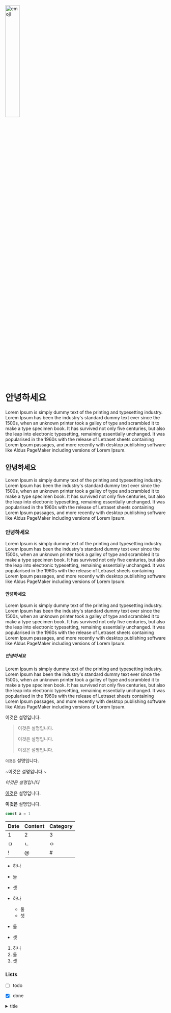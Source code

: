 <img src="README.assets/KakaoTalk_20210827_140856507_02.jpg" alt="emoji" width="30%"/>

# 안녕하세요
Lorem Ipsum is simply dummy text of the printing and typesetting industry. Lorem Ipsum has been the industry's standard dummy text ever since the 1500s, when an unknown printer took a galley of type and scrambled it to make a type specimen book. It has survived not only five centuries, but also the leap into electronic typesetting, remaining essentially unchanged. It was popularised in the 1960s with the release of Letraset sheets containing Lorem Ipsum passages, and more recently with desktop publishing software like Aldus PageMaker including versions of Lorem Ipsum.

## 안녕하세요
Lorem Ipsum is simply dummy text of the printing and typesetting industry. Lorem Ipsum has been the industry's standard dummy text ever since the 1500s, when an unknown printer took a galley of type and scrambled it to make a type specimen book. It has survived not only five centuries, but also the leap into electronic typesetting, remaining essentially unchanged. It was popularised in the 1960s with the release of Letraset sheets containing Lorem Ipsum passages, and more recently with desktop publishing software like Aldus PageMaker including versions of Lorem Ipsum.

### 안녕하세요
Lorem Ipsum is simply dummy text of the printing and typesetting industry. Lorem Ipsum has been the industry's standard dummy text ever since the 1500s, when an unknown printer took a galley of type and scrambled it to make a type specimen book. It has survived not only five centuries, but also the leap into electronic typesetting, remaining essentially unchanged. It was popularised in the 1960s with the release of Letraset sheets containing Lorem Ipsum passages, and more recently with desktop publishing software like Aldus PageMaker including versions of Lorem Ipsum.
#### 안녕하세요
Lorem Ipsum is simply dummy text of the printing and typesetting industry. Lorem Ipsum has been the industry's standard dummy text ever since the 1500s, when an unknown printer took a galley of type and scrambled it to make a type specimen book. It has survived not only five centuries, but also the leap into electronic typesetting, remaining essentially unchanged. It was popularised in the 1960s with the release of Letraset sheets containing Lorem Ipsum passages, and more recently with desktop publishing software like Aldus PageMaker including versions of Lorem Ipsum.
##### 안녕하세요
Lorem Ipsum is simply dummy text of the printing and typesetting industry. Lorem Ipsum has been the industry's standard dummy text ever since the 1500s, when an unknown printer took a galley of type and scrambled it to make a type specimen book. It has survived not only five centuries, but also the leap into electronic typesetting, remaining essentially unchanged. It was popularised in the 1960s with the release of Letraset sheets containing Lorem Ipsum passages, and more recently with desktop publishing software like Aldus PageMaker including versions of Lorem Ipsum.

이것은 설명입니다.

> 이것은 설명입니다.
>
> 이것은 설명입니다.
>
> 이것은 설명입니다.

`이것은` 설명입니다.

~이것은 설명입니다.~

*이것은 설명입니다*

[이것](https://github.com/parkjisu6239)은 설명입니다.

**이것은** 설명입니다.

```js
const a = 1
```

| Date | Content | Category |
| ---- | ------- | -------- |
| 1 | 2 | 3 |
| ㅁ | ㄴ | ㅇ |
| ! | @ | # |

- 하나
- 둘
- 셋

- 하나
  - 둘
  - 셋
- 둘
- 셋

1. 하나
2. 둘
3. 셋

### Lists
* [ ] todo
* [x] done


<details>
<summary>title</summary>
    
```java
String test = "test";    
```
</details>